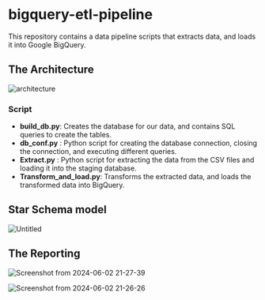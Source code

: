 # bigquery-etl-pipeline
This repository contains a data pipeline scripts that extracts data, and loads it into Google BigQuery.


<h2>The Architecture</h2>

![architecture](https://github.com/Abdelrahman7000/bigquery-etl-pipeline/assets/61333407/ff4a62a0-c6eb-495c-a75d-f8c8af4fcd19)

<h3>Script</h3>
<ul>
<li><b>build_db.py</b>: Creates the database for our data, and contains SQL queries to create the tables.</li>
<li><b>db_conf.py</b> : Python script for creating the database connection, closing the connection, and executing different queries.</li>
<li><b>Extract.py</b> : Python script for extracting the data from the CSV files and loading it into the staging database.</li>
<li><b>Transform_and_load.py</b>: Transforms the extracted data, and loads the transformed data into BigQuery.</li>
</ul>
<h2>Star Schema model</h2>

![Untitled](https://github.com/Abdelrahman7000/bigquery-etl-pipeline/assets/61333407/e4429944-e251-4cd6-a56a-20ef5091f828)


<h2>The Reporting</h2>

![Screenshot from 2024-06-02 21-27-39](https://github.com/Abdelrahman7000/bigquery-etl-pipeline/assets/61333407/19e81189-da44-412d-add9-e876c8b542e0)

![Screenshot from 2024-06-02 21-26-26](https://github.com/Abdelrahman7000/bigquery-etl-pipeline/assets/61333407/cde692a0-5eef-47a4-a0ff-692484f597e3)
